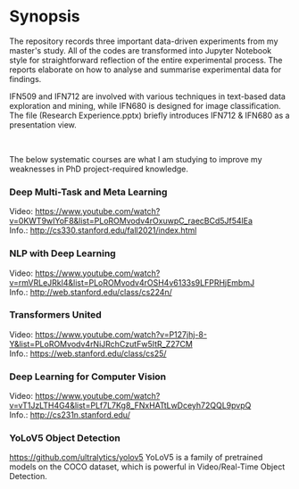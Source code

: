 # Synopsis
The repository records three important data-driven experiments from my master's study. All of the codes are transformed into Jupyter Notebook style for straightforward reflection of the entire experimental process. The reports elaborate on how to analyse and summarise experimental data for findings.

IFN509 and IFN712 are involved with various techniques in text-based data exploration and mining, while IFN680 is designed for image classification. The file (Research Experience.pptx) briefly introduces IFN712 & IFN680 as a presentation view.

</br>

The below systematic courses are what I am studying to improve my weaknesses in PhD project-required knowledge.

### Deep Multi-Task and Meta Learning
Video: https://www.youtube.com/watch?v=0KWT9wIYoF8&list=PLoROMvodv4rOxuwpC_raecBCd5Jf54lEa </br>
Info.: http://cs330.stanford.edu/fall2021/index.html
  
### NLP with Deep Learning
Video: https://www.youtube.com/watch?v=rmVRLeJRkl4&list=PLoROMvodv4rOSH4v6133s9LFPRHjEmbmJ </br>
Info.: http://web.stanford.edu/class/cs224n/
  
### Transformers United
Video: https://www.youtube.com/watch?v=P127jhj-8-Y&list=PLoROMvodv4rNiJRchCzutFw5ItR_Z27CM </br>
Info.: https://web.stanford.edu/class/cs25/

### Deep Learning for Computer Vision
Video: https://www.youtube.com/watch?v=vT1JzLTH4G4&list=PLf7L7Kg8_FNxHATtLwDceyh72QQL9pvpQ </br>
Info.: http://cs231n.stanford.edu/

### YoLoV5 Object Detection
https://github.com/ultralytics/yolov5
YoLoV5 is a family of pretrained models on the COCO dataset, which is powerful in Video/Real-Time Object Detection.
